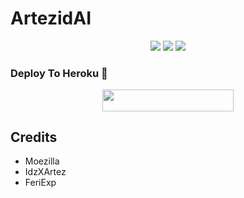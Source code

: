 # ArtezidAI

<p align="center">
    <a href="https://github.com/idzero23/ArtezidAI"> <img src="https://img.shields.io/github/repo-size/idzero23/ArtezidAI?color=orange&logo=github&logoColor=green&style=for-the-badge" /></a>
    <a href="https://github.com/idzero23/ArtezidAI/commits/prince"> <img src="https://img.shields.io/github/last-commit/idzero23/ArtezidAI?color=brown&logo=github&logoColor=green&style=for-the-badge" /></a>
    <a href="https://github.com/idzero23/ArtezidAI/issues"> <img src="https://img.shields.io/github/issues/idzero23/ArtezidAI?color=blueviolet&logo=github&logoColor=green&style=for-the-badge" /></a>
</p>

### Deploy To Heroku 📡</h4>

<p align="center"><a href="https://heroku.com/deploy?template=https://github.com/idzero23/SaintAries"> <img src="https://img.shields.io/badge/Deploy%20To%20Heroku-blueviolet?style=for-the-badge&logo=heroku" width="210" height="34.45"/></a></p>


## Credits

* Moezilla
* IdzXArtez
* FeriExp
